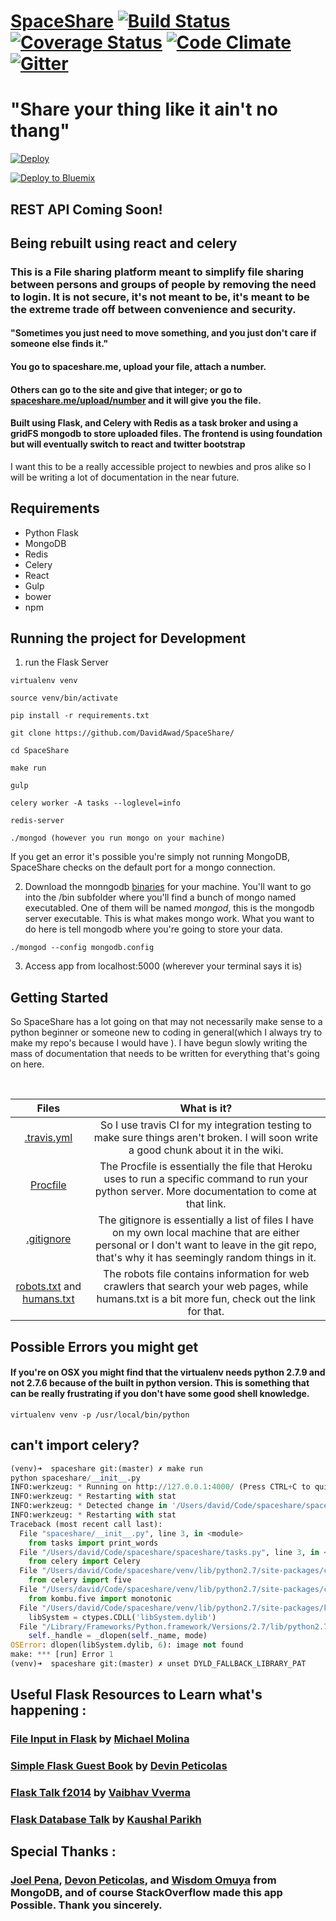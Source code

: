 # [SpaceShare](https://spaceshare.me)   [![Build Status](https://travis-ci.org/DavidAwad/SpaceShare.svg?branch=master)](https://travis-ci.org/DavidAwad/SpaceShare) [![Coverage Status](https://coveralls.io/repos/DavidAwad/SpaceShare/badge.svg)](https://coveralls.io/r/DavidAwad/SpaceShare) [![Code Climate](https://d3s6mut3hikguw.cloudfront.net/github/DavidAwad/SpaceShare/badges/gpa.svg)](https://d3s6mut3hikguw.cloudfront.net/github/DavidAwad/SpaceShare/) [![Gitter](https://badges.gitter.im/Join%20Chat.svg)](https://gitter.im/DavidAwad/SpaceShare?utm_source=badge&utm_medium=badge&utm_campaign=pr-badge&utm_content=body_badge)

# "Share your thing like it ain't no thang"

[![Deploy](https://www.herokucdn.com/deploy/button.png)](https://heroku.com/deploy?template=https://github.com/DavidAwad/SpaceShare)

[![Deploy to Bluemix](https://bluemix.net/deploy/button.png)](https://bluemix.net/deploy?repository=https://github.com/davidawad/SpaceShare)


## REST API Coming Soon!
## Being rebuilt using react and celery

### This is a File sharing platform  meant to simplify file sharing between persons and groups of people by removing the need to login. It is not secure, it's not meant to be, it's meant to be the extreme trade off between convenience and security.

#### "Sometimes you just need to move something, and you just don't care if someone else finds it."

#### You go to spaceshare.me, upload your file, attach a number.
#### Others can go to the site and give that integer; or go to [spaceshare.me/upload/number](spaceshare.me/upload/number) and it will give you the file.

#### Built using Flask, and Celery with Redis as a task broker and using a gridFS mongodb to store uploaded files. The frontend is using foundation but will eventually switch to react and twitter bootstrap

I want this to be a really accessible project to newbies and pros alike so I will be writing a lot of documentation in the near future.

## Requirements
- Python Flask
- MongoDB
- Redis
- Celery
- React
- Gulp
- bower
- npm


## Running the project for Development

1. run the Flask Server
```
virtualenv venv

source venv/bin/activate

pip install -r requirements.txt

git clone https://github.com/DavidAwad/SpaceShare/

cd SpaceShare

make run

gulp

celery worker -A tasks --loglevel=info

redis-server

./mongod (however you run mongo on your machine)

```
If you get an error it's possible you're simply not running MongoDB, SpaceShare checks on the default port for a mongo connection.

2. Download the monngodb [binaries](https://www.mongodb.org/downloads) for your machine.
You'll want to go into the /bin subfolder where you'll find a bunch of mongo named executabled.
One of them will be named *mongod*, this is the mongodb server executable. This is what makes mongo work.
What you want to do here is tell mongodb where you're going to store your data.

`./mongod --config mongodb.config`

3. Access app from localhost:5000 (wherever your terminal says it is)



## Getting Started
So SpaceShare has a lot going on that may not necessarily make sense to a python beginner or someone new to coding in general(which I always try to make my repo's because I would have ). I have begun slowly writing the mass of documentation that needs to be written for everything that's going on here.

<br>

|    Files    | What is it?           |
| :-------------: |:-------------:|
| [.travis.yml](https://github.com/DavidAwad/SpaceShare/wiki/Travis-CI)   | So I use travis CI for my integration testing to make sure things aren't broken. I will soon write a good chunk about it in the wiki. |
| [Procfile](https://devcenter.heroku.com/articles/procfile)      | The Procfile is essentially the file that Heroku uses to run a specific command to run your python server. More documentation to come at that link.      |
| [.gitignore](https://help.github.com/articles/ignoring-files/) | The gitignore is essentially a list of files I have on my own local machine that are either personal or I don't want to leave in the git repo, that's why it has seemingly random things in it.      |
|[robots.txt](http://camosunweb.com/robots-txt/) and [humans.txt](http://humanstxt.org)  | The robots file contains information for web crawlers that search your web pages, while humans.txt is a bit more fun, check out the link for that. |

## Possible Errors you might get
#### If you're on OSX you might find that the virtualenv needs python 2.7.9 and not 2.7.6 because of the built in python version. This is something that can be really frustrating if you don't have some good shell knowledge.
```shell
virtualenv venv -p /usr/local/bin/python
```

## can't import celery?

```Python
(venv)➜  spaceshare git:(master) ✗ make run
python spaceshare/__init__.py
INFO:werkzeug: * Running on http://127.0.0.1:4000/ (Press CTRL+C to quit)
INFO:werkzeug: * Restarting with stat
INFO:werkzeug: * Detected change in '/Users/david/Code/spaceshare/spaceshare/__init__.py', reloading
INFO:werkzeug: * Restarting with stat
Traceback (most recent call last):
  File "spaceshare/__init__.py", line 3, in <module>
    from tasks import print_words
  File "/Users/david/Code/spaceshare/spaceshare/tasks.py", line 3, in <module>
    from celery import Celery
  File "/Users/david/Code/spaceshare/venv/lib/python2.7/site-packages/celery/__init__.py", line 130, in <module>
    from celery import five
  File "/Users/david/Code/spaceshare/venv/lib/python2.7/site-packages/celery/five.py", line 51, in <module>
    from kombu.five import monotonic
  File "/Users/david/Code/spaceshare/venv/lib/python2.7/site-packages/kombu/five.py", line 52, in <module>
    libSystem = ctypes.CDLL('libSystem.dylib')
  File "/Library/Frameworks/Python.framework/Versions/2.7/lib/python2.7/ctypes/__init__.py", line 365, in __init__
    self._handle = _dlopen(self._name, mode)
OSError: dlopen(libSystem.dylib, 6): image not found
make: *** [run] Error 1
(venv)➜  spaceshare git:(master) ✗ unset DYLD_FALLBACK_LIBRARY_PAT
```

## Useful Flask Resources to Learn what's happening :
### [File Input in Flask](http://runnable.com/UiPcaBXaxGNYAAAL/how-to-upload-a-file-to-the-server-in-flask-for-python) by [Michael Molina](http://runnable.com/u/mmolina)
### [Simple Flask Guest Book](https://github.com/x/Simple-Flask-Guest-Book) by [Devin Peticolas](https://github.com/x)
### [Flask Talk f2014](https://github.com/usacs/flaskTalkF2014) by [Vaibhav Vverma](https://github.com/v)
### [Flask Database Talk](https://github.com/kaushal/databaseTalk2014) by [Kaushal Parikh](https://github.com/kaushal)


## Special Thanks :
### [Joel Pena](https://github.com/jpena29), [Devon Peticolas](https://github.com/x), and [Wisdom Omuya](https://github.com/deafgoat) from MongoDB, and of course StackOverflow made this app Possible. Thank you sincerely.
